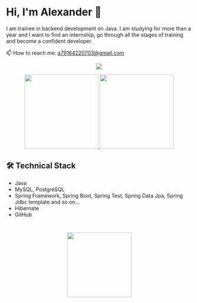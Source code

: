 # Hi, I'm Alexander 👋
I am trainee in backend development on Java.
I am studying for more than a year and I want to find an internship, go through all the stages of training and become a confident developer.

   📫 How to reach me: <a href='mailto:a79164220703@gmail.com'>a79164220703@gmail.com</a>
</p>
<p align='center'>
   <a href="https://leetcode.com/u/alexander_sergeev">
      <img src="https://leetcard.jacoblin.cool/alexander_sergeev?ext=heatmap"/>
   </a>
</p>


<p align='center'>
   <a href="https://github-readme-stats.vercel.app/api?username=sergeev-alexander&show_icons=true&theme=radical&count_private=true">
      <img
         height=200
         src="https://github-readme-stats.vercel.app/api?username=sergeev-alexander&show_icons=true&theme=radical&count_private=true"
         />
   </a>
   <a href="https://leetcode.com/u/alexander_sergeev">
      <img
         height=200
         src="https://leetcard.jacoblin.cool/alexander_sergeev?ext=heatmap"
         />
   </a>
</p>


   

## 🛠 Technical Stack
*   Java
*   MySQL, PostgreSQL
*   Spring Framework, Spring Boot, Spring Test, Spring Data Jpa, Spring Jdbc template and so on...
*   Hibernate
*   GitHub

<div align="center" style="margin: 40px 0">
   <a href="https://github.com/sergeev-alexander/github-profile-views-counter">
       <img width="175px" src="https://komarev.com/ghpvc/?username=sergeev-alexander&color=DE002D">
   </a>
</div>
